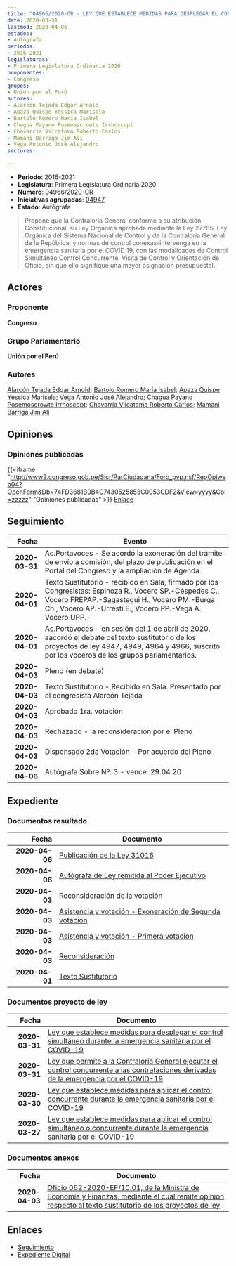 ```yaml
---
title: "04966/2020-CR - LEY QUE ESTABLECE MEDIDAS PARA DESPLEGAR EL CONTROL SIMULTÁNEO DURANTE LA EMERGENCIA SANITARIA POR EL COVID-201"
date: 2020-03-31
lastmod: 2020-04-06
estados:
- Autógrafa
periodos:
- 2016-2021
legislaturas:
- Primera Legislatura Ordinaria 2020
proponentes:
- Congreso
grupos:
- Unión por el Perú
autores:
- Alarcón Tejada Edgar Arnold
- Apaza Quispe Yessica Marisela
- Bartolo Romero María Isabel
- Chagua Payano Posemoscrowte Irrhoscopt
- Chavarría Vilcatoma Roberto Carlos
- Mamani Barriga Jim Ali
- Vega Antonio José Alejandro
sectores:

---
```

- **Periodo**: 2016-2021
- **Legislatura**: Primera Legislatura Ordinaria 2020
- **Número**: 04966/2020-CR
- **Iniciativas agrupadas**: [04947](../../04900/04947)
- **Estado**: Autógrafa

> Propone que la Contraloría General conforme a su atribución Constitucional, su Ley Orgánica aprobada mediante la Ley 27785, Ley Orgánica del Sistema Nacional de Control y de la Contraloría General de la República, y normas de control conexas-intervenga en la emergencia sanitaria por el COVID 19, con las modalidades de Control Simultáneo Control Concurrente, Visita de Control y Orientación de Oficio, sin que ello signifique una mayor asignación presupuestal.


## Actores

### Proponente

**Congreso**

### Grupo Parlamentario

**Unión por el Perú**

### Autores

[Alarcón Tejada Edgar Arnold](mailto:mailto:ealarcont@congreso.gob.pe); [Bartolo Romero María Isabel](mailto:mailto:mbartolo@congreso.gob.pe); [Apaza Quispe Yessica Marisela](mailto:mailto:yapaza@congreso.gob.pe); [Vega Antonio José Alejandro](mailto:mailto:jvegaa@congreso.gob.pe); [Chagua Payano Posemoscrowte Irrhoscopt](mailto:mailto:pchagua@congreso.gob.pe); [Chavarría Vilcatoma Roberto Carlos](mailto:mailto:rchavarria@congreso.gob.pe); [Mamani Barriga Jim Ali](mailto:mailto:jmamani@congreso.gob.pe)

## Opiniones

### Opiniones publicadas

{{<iframe "http://www2.congreso.gob.pe/Sicr/ParCiudadana/Foro_pvp.nsf/RepOpiweb04?OpenForm&Db=74FD3681B0B4C7430525853C0053CDF2&View=yyyy&Col=zzzzz" "Opiniones publicadas" >}}
[Enlace](http://www2.congreso.gob.pe/Sicr/ParCiudadana/Foro_pvp.nsf/RepOpiweb04?OpenForm&Db=74FD3681B0B4C7430525853C0053CDF2&View=yyyy&Col=zzzzz)


## Seguimiento

| Fecha | Evento |
|------:|--------|
| **2020-03-31** | Ac.Portavoces - Se acordó la exoneración del trámite de envío a comisión, del plazo de publicación en el Portal del Congreso y la ampliación de Agenda. |
| **2020-04-01** | Texto Sustitutorio - recibido en Sala, firmado por los Congresistas: Espinoza R., Vocero SP.-Céspedes C., Vocero FREPAP.-Sagastegui H., Vocero PM.-Burga Ch., Vocero AP.-Urresti E., Vocero PP.-Vega A., Vocero UPP.- |
| **2020-04-01** | Ac.Portavoces - en sesión del 1 de abril de 2020, aacordó el debate del texto sustitutorio de los proyectos de ley 4947, 4949, 4964 y 4966, suscrito por los voceros de los grupos parlamentarios. |
| **2020-04-03** | Pleno (en debate) |
| **2020-04-03** | Texto Sustitutorio - Recibido en Sala. Presentado por el congresista Alarcón Tejada |
| **2020-04-03** | Aprobado 1ra. votación |
| **2020-04-03** | Rechazado - la reconsideración por el Pleno |
| **2020-04-03** | Dispensado 2da Votación - Por acuerdo del Pleno |
| **2020-04-06** | Autógrafa Sobre Nº: 3 - vence: 29.04.20 |

## Expediente

### Documentos resultado

| Fecha | Documento |
|------:|-----------|
| **2020-04-06** | [Publicación de la Ley 31016](http://www.leyes.congreso.gob.pe/Documentos/2016_2021/ADLP/Normas_Legales/31016-LEY.pdf) |
| **2020-04-06** | [Autógrafa de Ley remitida al Poder Ejecutivo](http://www.leyes.congreso.gob.pe/Documentos/2016_2021/ADLP/Texto_Aprobado/AU04947200406.pdf) |
| **2020-04-03** | [Reconsideración de la votación](http://www.leyes.congreso.gob.pe/Documentos/2016_2021/Asistencia_y_Votacion/Proyectos_de_Ley/Reconsideracion/RAV0494720200403.pdf) |
| **2020-04-03** | [Asistencia y votación - Exoneración de Segunda votación](http://www.leyes.congreso.gob.pe/Documentos/2016_2021/Asistencia_y_Votacion/Proyectos_de_Ley/Exoneracion_de_Segunda_Votacion/ESV0494720200403.pdf) |
| **2020-04-03** | [Asistencia y votación - Primera votación](http://www.leyes.congreso.gob.pe/Documentos/2016_2021/Asistencia_y_Votacion/Proyectos_de_Ley/AV0494720200403.pdf) |
| **2020-04-03** | [Reconsideración](http://www2.congreso.gob.pe/Sicr/TraDocEstProc/Contdoc01_2011.nsf/Docpub/66AC260DD83AF02805258522005FC468/$FILE/REC04947-20200403.pdf) |
| **2020-04-01** | [Texto Sustitutorio](http://www.leyes.congreso.gob.pe/Documentos/2016_2021/Texto_Sustitutorio/Proyectos_de_Ley/TS0494720200401.pdf) |

### Documentos proyecto de ley

| Fecha | Documento |
|------:|-----------|
| **2020-03-31** | [Ley que establece medidas para desplegar el control simultáneo durante la emergencia sanitaria por el COVID-19](http://www.leyes.congreso.gob.pe/Documentos/2016_2021/Proyectos_de_Ley_y_de_Resoluciones_Legislativas/PL04966-20200331.pdf) |
| **2020-03-31** | [Ley que permite a la Contraloría General ejecutar el control concurrente a las contrataciones derivadas de la emergencia por el COVID-19](http://www.leyes.congreso.gob.pe/Documentos/2016_2021/Proyectos_de_Ley_y_de_Resoluciones_Legislativas/PL04964-20200331.pdf) |
| **2020-03-30** | [Ley que establece medidas para aplicar el control concurrente durante la emergencia sanitaria por el COVID-19](http://www.leyes.congreso.gob.pe/Documentos/2016_2021/Proyectos_de_Ley_y_de_Resoluciones_Legislativas/PL04949-20200330.pdf) |
| **2020-03-27** | [Ley que establece medidas para aplicar el control simultáneo o concurrente durante la emergencia sanitaria por el COVID-19](http://www.leyes.congreso.gob.pe/Documentos/2016_2021/Proyectos_de_Ley_y_de_Resoluciones_Legislativas/PL04947-20200327.pdf) |

### Documentos anexos

| Fecha | Documento |
|------:|-----------|
| **2020-04-03** | [Oficio 062-2020-EF/10.01, de la Ministra de Economía y Finanzas, mediante el cual remite opinión respecto al texto sustitutorio de los proyectos de ley](http://www2.congreso.gob.pe/Sicr/TraDocEstProc/Contdoc01_2011.nsf/Docpub/4A503C8FC729CD540525853F006127FE/$FILE/OFICIO062-2020-EF-10.01.pdf) |

## Enlaces

- [Seguimiento](http://www2.congreso.gob.pe/Sicr/TraDocEstProc/CLProLey2016.nsf/f7fff46988ca05b1052578e100829cc7/d21c2d8f7b03f11c0525853c005b2735?OpenDocument)
- [Expediente Digital](http://www2.congreso.gob.pe/Sicr/TraDocEstProc/Expvirt_2011.nsf/visbusqptramdoc1621/04966?opendocument)

